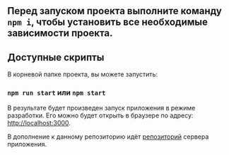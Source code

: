 # 

## Перед запуском проекта выполните команду `npm i`, чтобы установить все необходимые зависимости проекта.

## Доступные скрипты

В корневой папке проекта, вы можете запустить:

### `npm run start` или `npm start`

В результате будет произведен запуск приложения в режиме разработки.
Его можно будет открыть в браузере по адресу: [http://localhost:3000](http://localhost:3000). 

В дополнение к данному репозиторию идёт [репозиторий](https://github.com/Roxy44/VendingMachineServer) сервера приложения.
